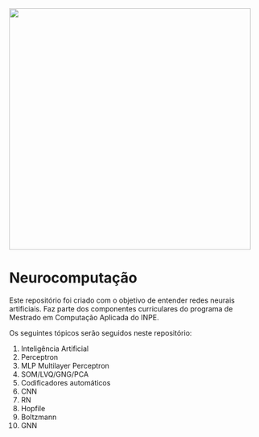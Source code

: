 <img src="https://i.imgur.com/pD0hWu5.gif"  width="480" />

# Neurocomputação
Este repositório foi criado com o objetivo de entender redes neurais artificiais. Faz parte dos componentes curriculares do programa de Mestrado em Computação Aplicada do INPE.

Os seguintes tópicos serão seguidos neste repositório:

1. Inteligência Artificial
2. Perceptron
3. MLP Multilayer Perceptron
4. SOM/LVQ/GNG/PCA
5. Codificadores automáticos
6. CNN
7. RN
8. Hopfile
9. Boltzmann
10. GNN
